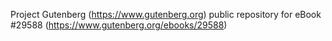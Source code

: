 Project Gutenberg (https://www.gutenberg.org) public repository for eBook #29588 (https://www.gutenberg.org/ebooks/29588)
